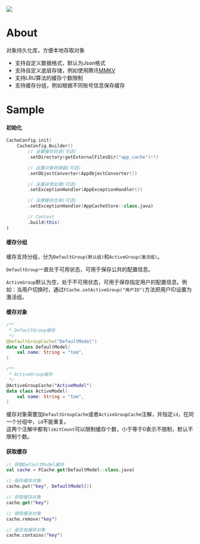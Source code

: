 [![](https://jitpack.io/v/zj565061763/cache.svg)](https://jitpack.io/#zj565061763/cache)

# About

对象持久化库，方便本地存取对象

* 支持自定义数据格式，默认为Json格式
* 支持自定义底层存储，例如使用腾讯[MMKV](https://github.com/Tencent/MMKV)
* 支持LRU算法的缓存个数限制
* 支持缓存分组，例如根据不同账号信息保存缓存

# Sample

#### 初始化

```kotlin
CacheConfig.init(
    CacheConfig.Builder()
        // 设置缓存目录(可选)
        .setDirectory(getExternalFilesDir("app_cache")!!)

        // 设置对象转换器(可选)
        .setObjectConverter(AppObjectConverter())

        // 设置异常处理(可选)
        .setExceptionHandler(AppExceptionHandler())

        // 设置缓存仓库(可选)
        .setExceptionHandler(AppCacheStore::class.java)

        // Context
        .build(this)
)
```

#### 缓存分组

缓存支持分组，分为`DefaultGroup(默认组)`和`ActiveGroup(激活组)`。

`DefaultGroup`一直处于可用状态，可用于保存公共的配置信息。

`ActiveGroup`默认为空，处于不可用状态，可用于保存指定用户的配置信息。例如：当用户切换时，通过`FCache.setActiveGroup("用户ID")`方法把用户ID设置为激活组。

#### 缓存对象

```kotlin
/**
 * DefaultGroup缓存
 */
@DefaultGroupCache("DefaultModel")
data class DefaultModel(
    val name: String = "tom",
)

/**
 * ActiveGroup缓存
 */
@ActiveGroupCache("ActiveModel")
data class ActiveModel(
    val name: String = "tom",
)
```

缓存对象需要加`DefaultGroupCache`或者`ActiveGroupCache`注解，并指定`id`，在同一个分组中，`id`不能重复。<br>
这两个注解中都有`limitCount`可以限制缓存个数，小于等于0表示不限制，默认不限制个数。

#### 获取缓存

```kotlin
// 获取DefaultModel缓存
val cache = FCache.get(DefaultModel::class.java)

// 保存缓存对象
cache.put("key", DefaultModel())

// 获取缓存对象
cache.get("key")

// 移除缓存对象
cache.remove("key")

// 是否有缓存对象
cache.contains("key")
```